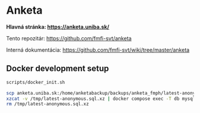 # Anketa

**Hlavná stránka: https://anketa.uniba.sk/**

Tento repozitár: https://github.com/fmfi-svt/anketa

Interná dokumentácia: https://github.com/fmfi-svt/wiki/tree/master/anketa

## Docker development setup

```sh
scripts/docker_init.sh

scp anketa.uniba.sk:/home/anketabackup/backups/anketa_fmph/latest-anonymous.sql.xz /tmp/
xzcat -v /tmp/latest-anonymous.sql.xz | docker compose exec -T db mysql -uanketa -panketa anketa
rm /tmp/latest-anonymous.sql.xz
```

